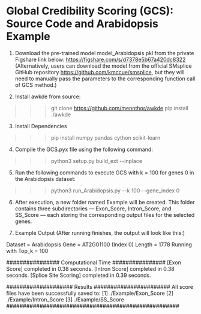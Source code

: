 # Global Credibility Scoring (GCS): Source Code and Arabidopsis Example

1. Download the pre-trained model model_Arabidopsis.pkl from the private Figshare link below:
https://figshare.com/s/d7378e5b67a420dc8322 
(Alternatively, users can download the model from the official SMsplice GitHub repository https://github.com/kmccue/smsplice, but they will need to manually pass the parameters to the corresponding function call of GCS method.)

2. Install awkde from source:
>>> git clone https://github.com/mennthor/awkde
>>> pip install ./awkde

3. Install Dependencies
>>> pip install numpy pandas cython scikit-learn

4. Compile the GCS.pyx file using the following command:
>>> python3 setup.py build_ext --inplace

5. Run the following commands to execute GCS with k = 100 for genes 0 in the Arabidopsis dataset:
>>> python3 run_Arabidopsis.py --k 100 --gene_index 0

6. After execution, a new folder named Example will be created.
This folder contains three subdirectories — Exon_Score, Intron_Score, and SS_Score — each storing the corresponding output files for the selected genes.


7. Example Output (After running finishes, the output will look like this:)

Dataset = Arabidopsis
Gene = AT2G01100 (Index 0)
Length = 1778
Running with Top_k = 100

################ Computational Time ################
[Exon Score] completed in 0.38 seconds.
[Intron Score] completed in 0.38 seconds.
[Splice Site Scoring] completed in 0.39 seconds.

#################### Results #######################
All score files have been successfully saved to:
 [1] ./Example/Exon_Score
 [2] ./Example/Intron_Score
 [3] ./Example/SS_Score
####################################################
